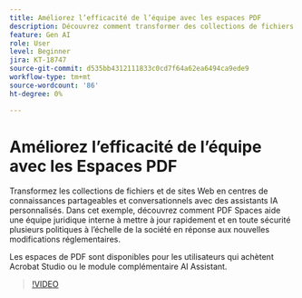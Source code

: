 ```yaml
---
title: Améliorez l’efficacité de l’équipe avec les espaces PDF
description: Découvrez comment transformer des collections de fichiers et de sites web en centres de connaissances partageables et conversationnels avec des assistants d’IA personnalisés
feature: Gen AI
role: User
level: Beginner
jira: KT-18747
source-git-commit: d535bb4312111833c0cd7f64a62ea6494ca9ede9
workflow-type: tm+mt
source-wordcount: '86'
ht-degree: 0%

---
```


# Améliorez l’efficacité de l’équipe avec les Espaces PDF

Transformez les collections de fichiers et de sites Web en centres de connaissances partageables et conversationnels avec des assistants IA personnalisés. Dans cet exemple, découvrez comment PDF Spaces aide une équipe juridique interne à mettre à jour rapidement et en toute sécurité plusieurs politiques à l’échelle de la société en réponse aux nouvelles modifications réglementaires.

Les espaces de PDF sont disponibles pour les utilisateurs qui achètent Acrobat Studio ou le module complémentaire AI Assistant.

>[!VIDEO](https://video.tv.adobe.com/v/3475131?quality=12&learn=on&hidetitle=true)
